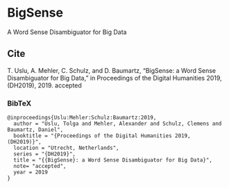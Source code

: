 # BigSense

A Word Sense Disambiguator for Big Data

## Cite
T. Uslu, A. Mehler, C. Schulz, and D. Baumartz, “BigSense: a Word Sense Disambiguator for Big Data,” in Proceedings of the Digital Humanities 2019, (DH2019), 2019. accepted

### BibTeX

```
@inproceedings{Uslu:Mehler:Schulz:Baumartz:2019,
  author = "Uslu, Tolga and Mehler, Alexander and Schulz, Clemens and Baumartz, Daniel",
  booktitle = "{Proceedings of the Digital Humanities 2019, (DH2019)}",
  location = "Utrecht, Netherlands",
  series = "{DH2019}",
  title = "{{BigSense}: a Word Sense Disambiguator for Big Data}",
  note= "accepted",
  year = 2019
}
```
